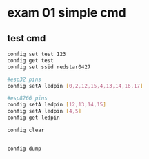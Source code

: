 # exam 01  simple cmd

## test cmd

```bash
config set test 123
config get test
config set ssid redstar0427

#esp32 pins
config setA ledpin [0,2,12,15,4,13,14,16,17] 

#esp8266 pins
config setA ledpin [12,13,14,15]
config setA ledpin [4,5]
config get ledpin

config clear


config dump
```
